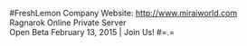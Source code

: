 #FreshLemon Company
Website: http://www.miraiworld.com <br>
Ragnarok Online Private Server <br>
Open Beta February 13, 2015 | Join Us!
#=.=

